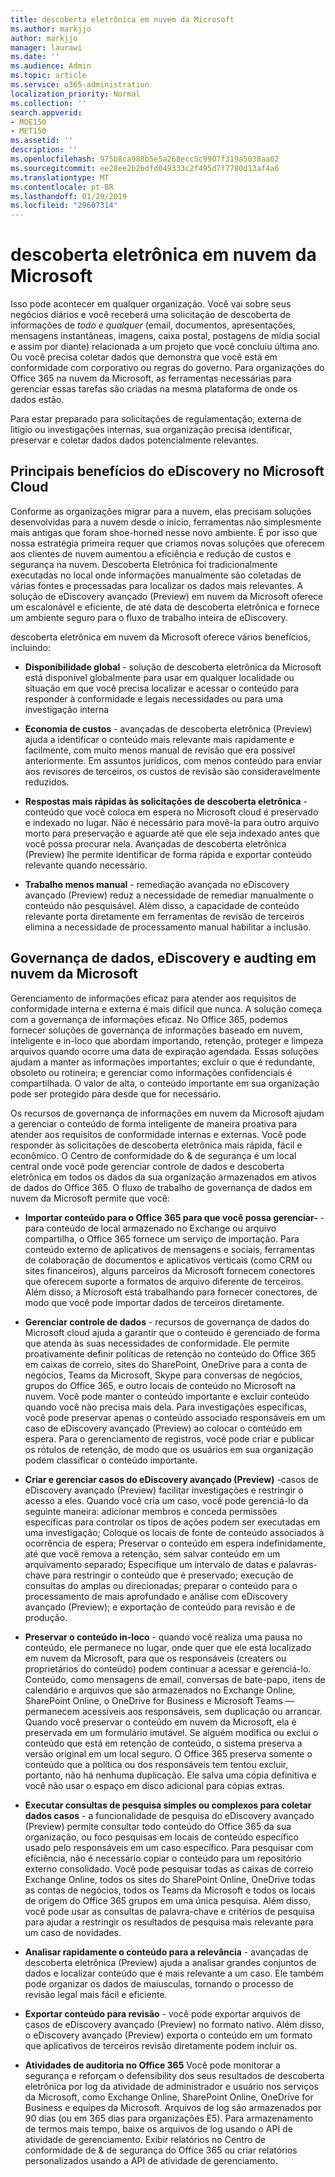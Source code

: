 ```yaml
---
title: descoberta eletrônica em nuvem da Microsoft
ms.author: markjjo
author: markjjo
manager: laurawi
ms.date: ''
ms.audience: Admin
ms.topic: article
ms.service: o365-administration
localization_priority: Normal
ms.collection: ''
search.appverid:
- MOE150
- MET150
ms.assetid: ''
description: ''
ms.openlocfilehash: 975b8ca988b5e5a268ecc5c9907f319a5038aa62
ms.sourcegitcommit: ee28ee2b2bdfd049333c2f495d7f7780d13af4a6
ms.translationtype: MT
ms.contentlocale: pt-BR
ms.lasthandoff: 01/29/2019
ms.locfileid: "29607314"
---
```

# <a name="ediscovery-in-the-microsoft-cloud"></a>descoberta eletrônica em nuvem da Microsoft

Isso pode acontecer em qualquer organização. Você vai sobre seus negócios diários e você receberá uma solicitação de descoberta de informações de *todo e qualquer* (email, documentos, apresentações, mensagens instantâneas, imagens, caixa postal, postagens de mídia social e assim por diante) relacionada a um projeto que você concluiu última ano. Ou você precisa coletar dados que demonstra que você está em conformidade com corporativo ou regras do governo. Para organizações do Office 365 na nuvem da Microsoft, as ferramentas necessárias para gerenciar essas tarefas são criadas na mesma plataforma de onde os dados estão.

Para estar preparado para solicitações de regulamentação, externa de litígio ou investigações internas, sua organização precisa identificar, preservar e coletar dados dados potencialmente relevantes.


## <a name="key-benefits-of-ediscovery-in-the-microsoft-cloud"></a>Principais benefícios do eDiscovery no Microsoft Cloud

Conforme as organizações migrar para a nuvem, elas precisam soluções desenvolvidas para a nuvem desde o início, ferramentas não simplesmente mais antigas que foram shoe-horned nesse novo ambiente. É por isso que nossa estratégia primeira requer que criamos novas soluções que oferecem aos clientes de nuvem aumentou a eficiência e redução de custos e segurança na nuvem. Descoberta Eletrônica foi tradicionalmente executadas no local onde informações manualmente são coletadas de várias fontes e processadas para localizar os dados mais relevantes. A solução de eDiscovery avançado (Preview) em nuvem da Microsoft oferece um escalonável e eficiente, de até data de descoberta eletrônica e fornece um ambiente seguro para o fluxo de trabalho inteira de eDiscovery.

descoberta eletrônica em nuvem da Microsoft oferece vários benefícios, incluindo:

- **Disponibilidade global** - solução de descoberta eletrônica da Microsoft está disponível globalmente para usar em qualquer localidade ou situação em que você precisa localizar e acessar o conteúdo para responder à conformidade e legais necessidades ou para uma investigação interna

- **Economia de custos** - avançadas de descoberta eletrônica (Preview) ajuda a identificar o conteúdo mais relevante mais rapidamente e facilmente, com muito menos manual de revisão que era possível anteriormente. Em assuntos jurídicos, com menos conteúdo para enviar aos revisores de terceiros, os custos de revisão são consideravelmente reduzidos.

- **Respostas mais rápidas às solicitações de descoberta eletrônica** - conteúdo que você coloca em espera no Microsoft cloud é preservado e indexado no lugar. Não é necessário para movê-la para outro arquivo morto para preservação e aguarde até que ele seja indexado antes que você possa procurar nela. Avançadas de descoberta eletrônica (Preview) lhe permite identificar de forma rápida e exportar conteúdo relevante quando necessário.

- **Trabalho menos manual** - remediação avançada no eDiscovery avançado (Preview) reduz a necessidade de remediar manualmente o conteúdo não pesquisável. Além disso, a capacidade de conteúdo relevante porta diretamente em ferramentas de revisão de terceiros elimina a necessidade de processamento manual habilitar a inclusão.

## <a name="data-governance-ediscovery-and-audting-in-the-microsoft-cloud"></a>Governança de dados, eDiscovery e audting em nuvem da Microsoft

Gerenciamento de informações eficaz para atender aos requisitos de conformidade interna e externa é mais difícil que nunca. A solução começa com a governança de informações eficaz. No Office 365, podemos fornecer soluções de governança de informações baseado em nuvem, inteligente e in-loco que abordam importando, retenção, proteger e limpeza arquivos quando ocorre uma data de expiração agendada. Essas soluções ajudam a manter as informações importantes; excluir o que é redundante, obsoleto ou rotineira; e gerenciar como informações confidenciais é compartilhada. O valor de alta, o conteúdo importante em sua organização pode ser protegido para desde que for necessário.

Os recursos de governança de informações em nuvem da Microsoft ajudam a gerenciar o conteúdo de forma inteligente de maneira proativa para atender aos requisitos de conformidade internas e externas. Você pode responder às solicitações de descoberta eletrônica mais rápida, fácil e econômico. O Centro de conformidade do & de segurança é um local central onde você pode gerenciar controle de dados e descoberta eletrônica em todos os dados da sua organização armazenados em ativos de dados do Office 365. O fluxo de trabalho de governança de dados em nuvem da Microsoft permite que você:

- **Importar conteúdo para o Office 365 para que você possa gerenciar-** - para conteúdo de local armazenado no Exchange ou arquivo compartilha, o Office 365 fornece um serviço de importação. Para conteúdo externo de aplicativos de mensagens e sociais, ferramentas de colaboração de documentos e aplicativos verticais (como CRM ou sites financeiros), alguns parceiros da Microsoft fornecem conectores que oferecem suporte a formatos de arquivo diferente de terceiros. Além disso, a Microsoft está trabalhando para fornecer conectores, de modo que você pode importar dados de terceiros diretamente.

- **Gerenciar controle de dados** - recursos de governança de dados do Microsoft cloud ajuda a garantir que o conteúdo é gerenciado de forma que atenda às suas necessidades de conformidade. Ele permite proativamente definir políticas de retenção no conteúdo do Office 365 em caixas de correio, sites do SharePoint, OneDrive para a conta de negócios, Teams da Microsoft, Skype para conversas de negócios, grupos do Office 365, e outro locais de conteúdo no Microsoft na nuvem. Você pode manter o conteúdo importante e excluir conteúdo quando você não precisa mais dela. Para investigações específicas, você pode preservar apenas o conteúdo associado responsáveis em um caso de eDiscovery avançado (Preview) ao colocar o conteúdo em espera. Para o gerenciamento de registros, você pode criar e publicar os rótulos de retenção, de modo que os usuários em sua organização podem classificar o conteúdo importante.
 
- **Criar e gerenciar casos do eDiscovery avançado (Preview)** -casos de eDiscovery avançado (Preview) facilitar investigações e restringir o acesso a eles. Quando você cria um caso, você pode gerenciá-lo da seguinte maneira: adicionar membros e conceda permissões específicas para controlar os tipos de ações podem ser executadas em uma investigação; Coloque os locais de fonte de conteúdo associados à ocorrência de espera; Preservar o conteúdo em espera indefinidamente, até que você remova a retenção, sem salvar conteúdo em um arquivamento separado; Especifique um intervalo de datas e palavras-chave para restringir o conteúdo que é preservado; execução de consultas do amplas ou direcionadas; preparar o conteúdo para o processamento de mais aprofundado e análise com eDiscovery avançado (Preview); e exportação de conteúdo para revisão e de produção.

- **Preservar o conteúdo in-loco** - quando você realiza uma pausa no conteúdo, ele permanece no lugar, onde quer que ele está localizado em nuvem da Microsoft, para que os responsáveis (creaters ou proprietários do conteúdo) podem continuar a acessar e gerenciá-lo. Conteúdo, como mensagens de email, conversas de bate-papo, itens de calendário e arquivos que são armazenados no Exchange Online, SharePoint Online, o OneDrive for Business e Microsoft Teams — permanecem acessíveis aos responsáveis, sem duplicação ou arrancar. Quando você preservar o conteúdo em nuvem da Microsoft, ela é preservada em um formulário imutável. Se alguém modifica ou exclui o conteúdo que está em retenção de conteúdo, o sistema preserva a versão original em um local seguro. O Office 365 preserva somente o conteúdo que a política ou dos responsáveis tem tentou excluir, portanto, não há nenhuma duplicação. Ele salva uma cópia definitiva e você não usar o espaço em disco adicional para cópias extras. 

- **Executar consultas de pesquisa simples ou complexos para coletar dados casos** - a funcionalidade de pesquisa do eDiscovery avançado (Preview) permite consultar todo conteúdo do Office 365 da sua organização, ou foco pesquisas em locais de conteúdo específico usado pelo responsáveis em um caso específico. Para pesquisar com eficiência, não é necessário copiar o conteúdo para um repositório externo consolidado. Você pode pesquisar todas as caixas de correio Exchange Online, todos os sites do SharePoint Online, OneDrive todas as contas de negócios, todos os Teams da Microsoft e todos os locais de origem do Office 365 grupos em uma única pesquisa. Além disso, você pode usar as consultas de palavra-chave e critérios de pesquisa para ajudar a restringir os resultados de pesquisa mais relevante para um caso de novidades.

- **Analisar rapidamente o conteúdo para a relevância** - avançadas de descoberta eletrônica (Preview) ajuda a analisar grandes conjuntos de dados e localizar conteúdo que é mais relevante a um caso. Ele também pode organizar os dados de maiusculas, tornando o processo de revisão legal mais fácil e eficiente.

- **Exportar conteúdo para revisão** - você pode exportar arquivos de casos de eDiscovery avançado (Preview) no formato nativo. Além disso, o eDiscovery avançado (Preview) exporta o conteúdo em um formato que aplicativos de terceiros revisão diretamente podem incluir os.
    
- **Atividades de auditoria no Office 365** Você pode monitorar a segurança e reforçam o defensibility dos seus resultados de descoberta eletrônica por log da atividade de administrador e usuário nos serviços da Microsoft, como Exchange Online, SharePoint Online, OneDrive for Business e equipes da Microsoft. Arquivos de log são armazenados por 90 dias (ou em 365 dias para organizações E5). Para armazenamento de termos mais tempo, baixe os arquivos de log usando o API de atividade de gerenciamento. Exibir relatórios no Centro de conformidade de & de segurança do Office 365 ou criar relatórios personalizados usando a API de atividade de gerenciamento.
